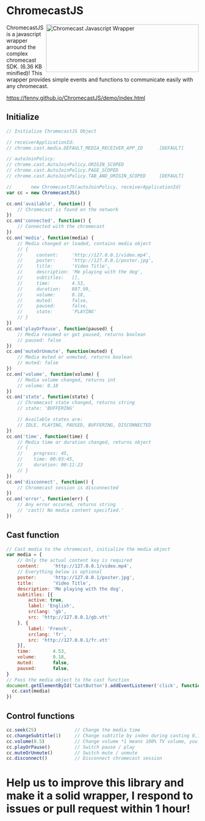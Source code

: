 # ChromecastJS

<img src="https://i.imgur.com/uI4i1m5.png" align="right"
     title="Chromecast Javascript Wrapper" width="400" height="125">

ChromecastJS is a javascript wrapper arround the complex chromecast SDK. (6.36 KB minified)!
This wrapper provides simple events and functions to communicate easily with any chromecast.

https://fenny.github.io/ChromecastJS/demo/index.html

## Initialize
```javascript
// Initialize ChromecastJS Object

// receiverApplicationId:
// chrome.cast.media.DEFAULT_MEDIA_RECEIVER_APP_ID      [DEFAULT]

// autoJoinPolicy:
// chrome.cast.AutoJoinPolicy.ORIGIN_SCOPED
// chrome.cast.AutoJoinPolicy.PAGE_SCOPED
// chrome.cast.AutoJoinPolicy.TAB_AND_ORIGIN_SCOPED     [DEFAULT]

//       new ChromecastJS(autoJoinPolicy, receiverApplicationId)
var cc = new ChromecastJS()

cc.on('available', function() {
    // Chromecast is found on the network
})
cc.on('connected', function() {
    // Connected with the chromecast
})
cc.on('media', function(media) {
    // Media changed or loaded, contains media object
    // {
    //     content:     'http://127.0.0.1/video.mp4',
    //     poster:      'http://127.0.0.1/poster.jpg',
    //     title:       'Video Title',
    //     description: 'Me playing with the dog',
    //     subtitles:   [],
    //     time:        4.53,
    //     duration:    887.99,
    //     volume:      0.18,
    //     muted:       false,
    //     paused:      false,
    //     state:       'PLAYING'
    // }
})
cc.on('playOrPause', function(paused) {
    // Media resumed or got paused, returns boolean
    // paused: false
})
cc.on('muteOrUnmute', function(muted) {
    // Media muted or unmuted, returns boolean
    // muted: false
})
cc.on('volume', function(volume) {
    // Media volume changed, returns int
    // volume: 0.18
})
cc.on('state', function(state) {
    // Chromecast state changed, returns string
    // state: 'BUFFERING'

    // Available states are:
    // IDLE, PLAYING, PAUSED, BUFFERING, DISCONNECTED
})
cc.on('time', function(time) {
    // Media time or duration changed, returns object
    // {
    //    progress: 45,
    //    time: 00:03:45,
    //    duration: 00:11:23
    // }
})
cc.on('disconnect', function() {
    // Chromecast session is disconnected
})
cc.on('error', function(err) {
    // Any error occured, returns string
    // 'cast() No media content specified.'
})
```
## Cast function
```javascript
// Cast media to the chromecast, initialize the media object
var media = {
    // Only the actual content key is required
    content:     'http://127.0.0.1/video.mp4',
    // Everything below is optional
    poster:      'http://127.0.0.1/poster.jpg',
    title:       'Video Title',
    description: 'Me playing with the dog',
    subtitles: [{
        active: true,
        label: 'English',
        srclang: 'gb',
        src: 'http://127.0.0.1/gb.vtt'
    }, {
        label: 'French',
        srclang: 'fr',
        src: 'http://127.0.0.1/fr.vtt'
    }],
    time:        4.53,
    volume:      0.18,
    muted:       false,
    paused:      false,
}
// Pass the media object to the cast function
document.getElementById('CastButton').addEventListener('click', function() {
  cc.cast(media)
})
```
## Control functions
```javascript
cc.seek(25)              // Change the media time
cc.changeSubtitle(1)     // Change subtitle by index during casting 0,1,2...subtitles.length
cc.volume(0.5)           // Change volume *1 means 100% TV volume, you have been warned*
cc.playOrPause()         // Switch pause / play
cc.muteOrUnmute()        // Switch mute / unmute
cc.disconnect()          // Disconnect chromecast session
```
# Help us to improve this library and make it a solid wrapper, I respond to issues or pull request within 1 hour!
